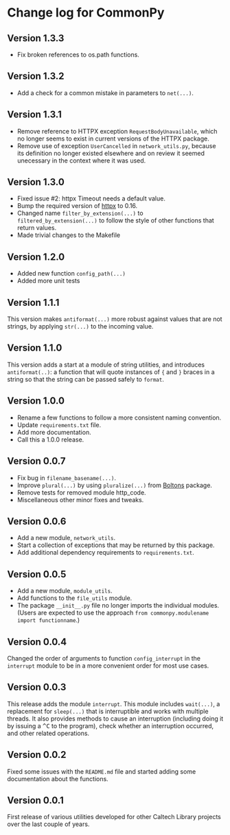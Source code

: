 Change log for CommonPy
=======================

Version 1.3.3
-------------

* Fix broken references to os.path functions.


Version 1.3.2
-------------

* Add a check for a common mistake in parameters to `net(...)`.


Version 1.3.1
-------------

* Remove reference to HTTPX exception `RequestBodyUnavailable`, which no longer seems to exist in current versions of the HTTPX package.
* Remove use of exception `UserCancelled` in `network_utils.py`, because its definition no longer existed elsewhere and on review it seemed unecessary in the context where it was used.


Version 1.3.0
-------------

* Fixed issue #2: httpx Timeout needs a default value.
* Bump the required version of [httpx](https://www.python-httpx.org) to 0.16.
* Changed name `filter_by_extension(...)` to `filtered_by_extension(...)` to follow the style of other functions that return values.
* Made trivial changes to the Makefile


Version 1.2.0
-------------

* Added new function `config_path(...)`
* Added more unit tests


Version 1.1.1
-------------

This version makes `antiformat(...)` more robust against values that are not strings, by applying `str(...)` to the incoming value.


Version 1.1.0
-------------

This version adds a start at a module of string utilities, and introduces `antiformat(..)`: a function that will quote instances of `{` and `}` braces in a string so that the string can be passed safely to `format`.


Version 1.0.0
-------------

* Rename a few functions to follow a more consistent naming convention.
* Update `requirements.txt` file.
* Add more documentation.
* Call this a 1.0.0 release.


Version 0.0.7
-------------

* Fix bug in `filename_basename(...)`.
* Improve `plural(...)` by using `pluralize(...)` from [Boltons](https://github.com/mahmoud/boltons) package.
* Remove tests for removed module http_code.
* Miscellaneous other minor fixes and tweaks.


Version 0.0.6
-------------

* Add a new module, `network_utils`.
* Start a collection of exceptions that may be returned by this package.
* Add additional dependency requirements to `requirements.txt`.


Version 0.0.5
-------------

* Add a new module, `module_utils`.
* Add functions to the `file_utils` module.
* The package `__init__.py` file no longer imports the individual modules.  (Users are expected to use the approach `from commonpy.modulename import functionname`.)


Version 0.0.4
-------------

Changed the order of arguments to function `config_interrupt` in the `interrupt` module to be in a more convenient order for most use cases.


Version 0.0.3
-------------

This release adds the module `interrupt`.  This module includes `wait(...)`, a replacement for `sleep(...)` that is interruptible and works with multiple threads.  It also provides methods to cause an interruption (including doing it by issuing a <kbd>^C</kbd> to the program), check whether an interruption occurred, and other related operations.


Version 0.0.2
-------------

Fixed some issues with the `README.md` file and started adding some documentation about the functions.


Version 0.0.1
-------------

First release of various utilities developed for other Caltech Library projects over the last couple of years.
